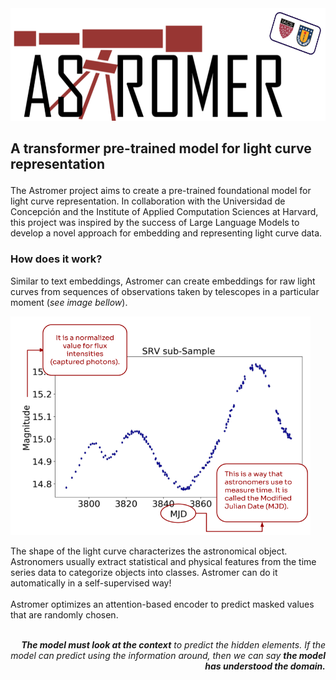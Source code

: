 <img title="a title" alt="Alt text" src="https://github.com/cridonoso/cridonoso.github.io/blob/master/figures/astromer/banner.png?raw=true" width=600 height=180>

 ## <p style="text-align: left;">A transformer pre-trained model for light curve representation</p>

The Astromer project aims to create a pre-trained foundational model for light curve representation. In collaboration with the Universidad de Concepción and the Institute of Applied Computation Sciences at Harvard, this project was inspired by the success of Large Language Models to develop a novel approach for embedding and representing light curve data.

### How does it work?
Similar to text embeddings, Astromer can create embeddings for raw light curves from sequences of observations taken by telescopes in a particular moment (_see image bellow_). 
 <p style="text-align: left;"><img title="a title" alt="Alt text" src="https://github.com/cridonoso/cridonoso.github.io/blob/master/figures/astromer/lc.png?raw=true" width=480 height=350></p> 
The shape of the light curve characterizes the astronomical object. Astronomers usually extract statistical and physical features from the time series data to categorize objects into classes. Astromer can do it automatically in a self-supervised way!
<br><br>
Astromer optimizes an attention-based encoder to predict masked values that are randomly chosen. 
<br><br>
<p style='text-align: right;'><i>
<b>The model must look at the context</b> to predict the hidden elements. If the model can predict using the information around, then we can say <b>the model has understood the domain.</b>
</i></p>  
<br><br>

